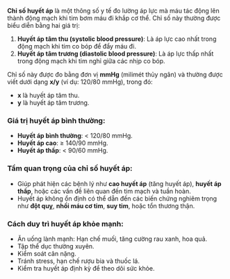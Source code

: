 **Chỉ số huyết áp** là một thông số y tế đo lường áp lực mà máu tác động lên thành động mạch khi tim bơm máu đi khắp cơ thể. Chỉ số này thường được biểu diễn bằng hai giá trị:

1. **Huyết áp tâm thu (systolic blood pressure)**: Là áp lực cao nhất trong động mạch khi tim co bóp để đẩy máu đi.
2. **Huyết áp tâm trương (diastolic blood pressure)**: Là áp lực thấp nhất trong động mạch khi tim nghỉ giữa các nhịp co bóp.

Chỉ số này được đo bằng đơn vị **mmHg** (milimét thủy ngân) và thường được viết dưới dạng **x/y** (ví dụ: 120/80 mmHg), trong đó:

- **x** là huyết áp tâm thu.
- **y** là huyết áp tâm trương.

### **Giá trị huyết áp bình thường**:

- **Huyết áp bình thường**: < 120/80 mmHg.
- **Huyết áp cao**: ≥ 140/90 mmHg.
- **Huyết áp thấp**: < 90/60 mmHg.

### **Tầm quan trọng của chỉ số huyết áp**:

- Giúp phát hiện các bệnh lý như **cao huyết áp** (tăng huyết áp), **huyết áp thấp**, hoặc các vấn đề liên quan đến tim mạch và tuần hoàn.
- Huyết áp không ổn định có thể dẫn đến các biến chứng nghiêm trọng như **đột quỵ**, **nhồi máu cơ tim**, **suy tim**, hoặc tổn thương thận.

### **Cách duy trì huyết áp khỏe mạnh**:

- Ăn uống lành mạnh: Hạn chế muối, tăng cường rau xanh, hoa quả.
- Tập thể dục thường xuyên.
- Kiểm soát cân nặng.
- Tránh stress, hạn chế rượu bia và thuốc lá.
- Kiểm tra huyết áp định kỳ để theo dõi sức khỏe.